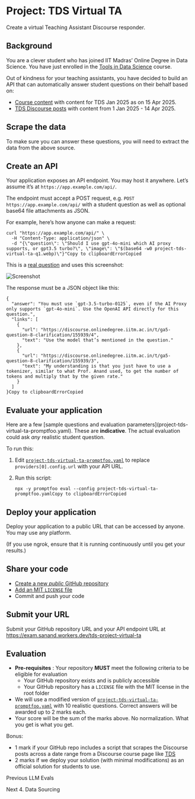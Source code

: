 # Project: TDS Virtual TA

Create a virtual Teaching Assistant Discourse responder.

## Background

You are a clever student who has joined IIT Madras’ Online Degree in Data
Science. You have just enrolled in the [Tools in Data
Science](https://tds.s-anand.net/#/2025-01/) course.

Out of kindness for your teaching assistants, you have decided to build an API
that can automatically answer student questions on their behalf based on:

  * [Course content](https://tds.s-anand.net/#/2025-01/) with content for TDS Jan 2025 as on 15 Apr 2025.
  * [TDS Discourse posts](https://discourse.onlinedegree.iitm.ac.in/c/courses/tds-kb/34) with content from 1 Jan 2025 - 14 Apr 2025.

## Scrape the data

To make sure you can answer these questions, you will need to extract the data
from the above source.

## Create an API

Your application exposes an API endpoint. You may host it anywhere. Let’s
assume it’s at `https://app.example.com/api/`.

The endpoint must accept a POST request, e.g. `POST
https://app.example.com/api/` with a student question as well as optional
base64 file attachments as JSON.

For example, here’s how anyone can make a request:

    
    
    curl "https://app.example.com/api/" \
      -H "Content-Type: application/json" \
      -d "{\"question\": \"Should I use gpt-4o-mini which AI proxy supports, or gpt3.5 turbo?\", \"image\": \"$(base64 -w0 project-tds-virtual-ta-q1.webp)\"}"Copy to clipboardErrorCopied

This is a [real
question](https://discourse.onlinedegree.iitm.ac.in/t/ga5-question-8-clarification/155939)
and uses this screenshot:

![Screenshot](/images/project-tds-virtual-ta-q1.webp)

The response must be a JSON object like this:

    
    
    {
      "answer": "You must use `gpt-3.5-turbo-0125`, even if the AI Proxy only supports `gpt-4o-mini`. Use the OpenAI API directly for this question.",
      "links": [
        {
          "url": "https://discourse.onlinedegree.iitm.ac.in/t/ga5-question-8-clarification/155939/4",
          "text": "Use the model that’s mentioned in the question."
        },
        {
          "url": "https://discourse.onlinedegree.iitm.ac.in/t/ga5-question-8-clarification/155939/3",
          "text": "My understanding is that you just have to use a tokenizer, similar to what Prof. Anand used, to get the number of tokens and multiply that by the given rate."
        }
      ]
    }Copy to clipboardErrorCopied

## Evaluate your application

Here are a few [sample questions and evaluation parameters](project-tds-
virtual-ta-promptfoo.yaml). These are **indicative**. The actual evaluation
could ask _any_ realistic student question.

To run this:

  1. Edit [`project-tds-virtual-ta-promptfoo.yaml`](project-tds-virtual-ta-promptfoo.yaml) to replace `providers[0].config.url` with your API URL.

  2. Run this script:
         
         npx -y promptfoo eval --config project-tds-virtual-ta-promptfoo.yamlCopy to clipboardErrorCopied

## Deploy your application

Deploy your application to a public URL that can be accessed by anyone. You
may use any platform.

(If you use ngrok, ensure that it is running continuously until you get your
results.)

## Share your code

  * [Create a new _public_ GitHub repository](https://docs.github.com/en/repositories/creating-and-managing-repositories/creating-a-new-repository)
  * [Add an MIT `LICENSE` file](https://docs.github.com/en/communities/setting-up-your-project-for-healthy-contributions/adding-a-license-to-a-repository)
  * Commit and push your code

## Submit your URL

Submit your GitHub repository URL and your API endpoint URL at
<https://exam.sanand.workers.dev/tds-project-virtual-ta>

## Evaluation

  * **Pre-requisites** : Your repository **MUST** meet the following criteria to be eligible for evaluation
    * Your GitHub repository exists and is publicly accessible
    * Your GitHub repository has a `LICENSE` file with the MIT license in the root folder
  * We will use a modified version of [`project-tds-virtual-ta-promptfoo.yaml`](project-tds-virtual-ta-promptfoo.yaml) with 10 realistic questions. Correct answers will be awarded up to 2 marks each.
  * Your score will be the sum of the marks above. No normalization. What you get is what you get.

Bonus:

  * 1 mark if your GitHub repo includes a script that scrapes the Discourse posts across a date range from a Discourse course page like [TDS](https://discourse.onlinedegree.iitm.ac.in/c/courses/tds-kb/34)
  * 2 marks if we deploy your solution (with minimal modifications) as an official solution for students to use.

Previous LLM Evals

Next 4\. Data Sourcing

